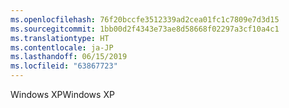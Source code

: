 ```yaml
---
ms.openlocfilehash: 76f20bccfe3512339ad2cea01fc1c7809e7d3d15
ms.sourcegitcommit: 1bb00d2f4343e73ae8d58668f02297a3cf10a4c1
ms.translationtype: HT
ms.contentlocale: ja-JP
ms.lasthandoff: 06/15/2019
ms.locfileid: "63867723"
---
```

<span data-ttu-id="627a5-101">Windows XP</span><span class="sxs-lookup"><span data-stu-id="627a5-101">Windows XP</span></span>